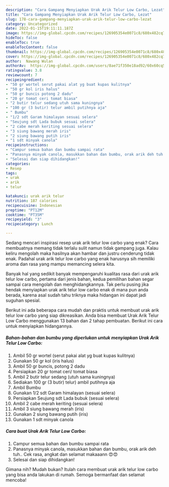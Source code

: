 ```yaml
---
description: "Cara Gampang Menyiapkan Urak Arik Telur Low Carbo, Lezat"
title: "Cara Gampang Menyiapkan Urak Arik Telur Low Carbo, Lezat"
slug: 178-cara-gampang-menyiapkan-urak-arik-telur-low-carbo-lezat
category: Uncategorized
date: 2022-01-15T19:11:11.187Z
image: https://img-global.cpcdn.com/recipes/126905354e0071c8/680x482cq70/urak-arik-telur-low-carbo-foto-resep-utama.jpg
hideToc: false
enableToc: true
enableTocContent: false
thumbnail: https://img-global.cpcdn.com/recipes/126905354e0071c8/680x482cq70/urak-arik-telur-low-carbo-foto-resep-utama.jpg
cover: https://img-global.cpcdn.com/recipes/126905354e0071c8/680x482cq70/urak-arik-telur-low-carbo-foto-resep-utama.jpg
author:  Nawang Wulan
authorAv:  https://img-global.cpcdn.com/users/8ae71f350e18ad92/60x60cq50/avatar.jpg
ratingvalue: 3.8
reviewcount: 7
recipeingredient:
- "50 gr wortel serut pakai alat yg buat kupas kulitnya"
- "50 gr kol iris halus"
- "50 gr buncis potong 2 dadu"
- "20 gr tomat ceri tomat biasa"
- "2 butir telur sedang utuh sama kuningnya"
- "100 gr (3 butir) telur ambil putihnya aja"
- " Bumbu"
- "1/2 sdt Garam himalayan sesuai selera"
- "Seujung sdt Lada bubuk sesuai selera"
- "2 cabe merah keriting sesuai selera"
- "3 siung bawang merah iris"
- "2 siung bawang putih iris"
- "1 sdt minyak canola"
recipeinstructions:
- "Campur semua bahan dan bumbu sampai rata"
- "Panasnya minyak canola, masukkan bahan dan bumbu, orak arik deh tuh.. Cek rasa, angkat dan selamat makaaann 😍😍"
- "Selesai dan siap dihidangkan!"
categories:
- Resep
tags:
- urak
- arik
- telur

katakunci: urak arik telur 
nutrition: 187 calories
recipecuisine: Indonesian
preptime: "PT12M"
cooktime: "PT35M"
recipeyield: "3"
recipecategory: Lunch

---
```



Sedang mencari inspirasi resep urak arik telur low carbo yang enak? Cara membuatnya memang tidak terlalu sulit namun tidak gampang juga. Kalau keliru mengolah maka hasilnya akan hambar dan justru cenderung tidak enak. Padahal urak arik telur low carbo yang enak harusnya sih memiliki aroma dan rasa yang mampu memancing selera kita.




Banyak hal yang sedikit banyak mempengaruhi kualitas rasa dari urak arik telur low carbo, pertama dari jenis bahan, kedua pemilihan bahan segar sampai cara mengolah dan menghidangkannya. Tak perlu pusing jika hendak menyiapkan urak arik telur low carbo enak di mana pun anda berada, karena asal sudah tahu triknya maka hidangan ini dapat jadi suguhan spesial.


Berikut ini ada beberapa cara mudah dan praktis untuk membuat urak arik telur low carbo yang siap dikreasikan. Anda bisa membuat Urak Arik Telur Low Carbo menggunakan 13 bahan dan 2 tahap pembuatan. Berikut ini cara untuk menyiapkan hidangannya.

<!--inarticleads1-->

##### Bahan-bahan dan bumbu yang diperlukan untuk menyiapkan Urak Arik Telur Low Carbo:

1. Ambil 50 gr wortel (serut pakai alat yg buat kupas kulitnya)
1. Gunakan 50 gr kol (iris halus)
1. Ambil 50 gr buncis, potong 2 dadu
1. Persiapkan 20 gr tomat ceri/ tomat biasa
1. Ambil 2 butir telur sedang (utuh sama kuningnya)
1. Sediakan 100 gr (3 butir) telur) ambil putihnya aja
1. Ambil  Bumbu
1. Gunakan 1/2 sdt Garam himalayan (sesuai selera)
1. Persiapkan Seujung sdt Lada bubuk (sesuai selera)
1. Ambil 2 cabe merah keriting (sesuai selera)
1. Ambil 3 siung bawang merah (iris)
1. Gunakan 2 siung bawang putih (iris)
1. Gunakan 1 sdt minyak canola




<!--inarticleads2-->

##### Cara buat Urak Arik Telur Low Carbo:

1. Campur semua bahan dan bumbu sampai rata
1. Panasnya minyak canola, masukkan bahan dan bumbu, orak arik deh tuh.. Cek rasa, angkat dan selamat makaaann 😍😍
1. Selesai dan siap dihidangkan!



Gimana nih? Mudah bukan? Itulah cara membuat urak arik telur low carbo yang bisa anda lakukan di rumah. Semoga bermanfaat dan selamat mencoba!
